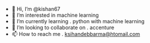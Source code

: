 - 👋 Hi, I’m @kishan67
- 👀 I’m interested in  machine learning  
- 🌱 I’m currently learning . python with machine learning  
- 💞️ I’m looking to collaborate on . accenture         
- 📫 How to reach me . ksihandebbarma@htomail.com

<!---
kishan67/kishan67 is a ✨ special ✨ repository because its `README.md` (this file) appears on your GitHub profile.
You can click the Preview link to take a look at your changes.
--->
